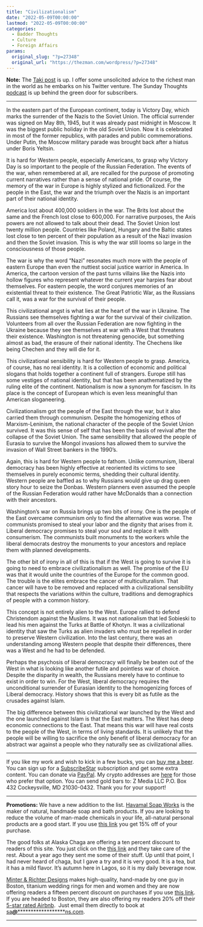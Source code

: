 ```yaml
---
title: "Civilizationalism"
date: "2022-05-09T00:00:00"
lastmod: "2022-05-09T00:00:00"
categories:
  - Badder Thoughts
  - Culture
  - Foreign Affairs
params:
  original_slug: "?p=27348"
  original_url: "https://thezman.com/wordpress/?p=27348"
---
```


**Note:** The
<a href="https://www.takimag.com/article/busybodies-beware/"
rel="noopener" target="_blank">Taki post</a> is up. I offer some
unsolicited advice to the richest man in the world as he embarks on his
Twitter venture. The Sunday Thoughts
<a href="https://www.subscribestar.com/posts/600619" rel="noopener"
target="_blank">podcast</a> is up behind the green door for subscribers.

------------------------------------------------------------------------

In the eastern part of the European continent, today is Victory Day,
which marks the surrender of the Nazis to the Soviet Union. The official
surrender was signed on May 8th, 1945, but it was already past midnight
in Moscow. It was the biggest public holiday in the old Soviet Union.
Now it is celebrated in most of the former republics, with parades and
public commemorations. Under Putin, the Moscow military parade was
brought back after a hiatus under Boris Yeltsin.

It is hard for Western people, especially Americans, to grasp why
Victory Day is so important to the people of the Russian Federation. The
events of the war, when remembered at all, are recalled for the purpose
of promoting current narratives rather than a sense of national pride.
Of course, the memory of the war in Europe is highly stylized and
fictionalized. For the people in the East, the war and the triumph over
the Nazis is an important part of their national identity.

America lost about 400,000 soldiers in the war. The Brits lost about the
same and the French lost close to 600,000. For narrative purposes, the
Axis powers are not allowed to talk about their dead. The Soviet Union
lost twenty million people. Countries like Poland, Hungary and the
Baltic states lost close to ten percent of their population as a result
of the Nazi invasion and then the Soviet invasion. This is why the war
still looms so large in the consciousness of those people.

The war is why the word “Nazi” resonates much more with the people of
eastern Europe than even the nuttiest social justice warrior in America.
In America, the cartoon version of the past turns villains like the
Nazis into hollow figures who represent whatever the current year
harpies fear about themselves. For eastern people, the word conjures
memories of an existential threat to their existence. The Great
Patriotic War, as the Russians call it, was a war for the survival of
their people.

This civilizational angst is what lies at the heart of the war in
Ukraine. The Russians see themselves fighting a war for the survival of
their civilization. Volunteers from all over the Russian Federation are
now fighting in the Ukraine because they see themselves at war with a
West that threatens their existence. Washington is not threatening
genocide, but something almost as bad, the erasure of their national
identity. The Chechens like being Chechen and they will die for it.

This civilizational sensibility is hard for Western people to grasp.
America, of course, has no real identity. It is a collection of economic
and political slogans that holds together a continent full of strangers.
Europe still has some vestiges of national identity, but that has been
anathematized by the ruling elite of the continent. Nationalism is now a
synonym for fascism. In its place is the concept of European which is
even less meaningful than American sloganeering.

Civilizationalism got the people of the East through the war, but it
also carried them through communism. Despite the homogenizing ethos of
Marxism-Leninism, the national character of the people of the Soviet
Union survived. It was this sense of self that has been the basis of
revival after the collapse of the Soviet Union. The same sensibility
that allowed the people of Eurasia to survive the Mongol invasions has
allowed them to survive the invasion of Wall Street bankers in the
1990’s.

Again, this is hard for Western people to fathom. Unlike communism,
liberal democracy has been highly effective at reoriented its victims to
see themselves in purely economic terms, shedding their cultural
identity. Western people are baffled as to why Russians would give up
drag queen story hour to seize the Donbas. Western planners even assumed
the people of the Russian Federation would rather have McDonalds than a
connection with their ancestors.

Washington’s war on Russia brings up two bits of irony. One is the
people of the East overcame communism only to find the alternative was
worse. The communists promised to steal your labor and the dignity that
arises from it. Liberal democracy promises to steal your soul and
replace it with consumerism. The communists built monuments to the
workers while the liberal democrats destroy the monuments to your
ancestors and replace them with planned developments.

The other bit of irony in all of this is that if the West is going to
survive it is going to need to embrace civilizationalism as well. The
promise of the EU was that it would unite the countries of the Europe
for the common good. The trouble is the elites embrace the cancer of
multiculturalism. That cancer will have to be removed and replaced with
a civilizational sensibility that respects the variations within the
culture, traditions and demographics of people with a common history.

This concept is not entirely alien to the West. Europe rallied to defend
Christendom against the Muslims. It was not nationalism that led
Sobieski to lead his men against the Turks at Battle of Khotyn. It was a
civilizational identity that saw the Turks as alien invaders who must be
repelled in order to preserve Western civilization. Into the last
century, there was an understanding among Western people that despite
their differences, there was a West and he had to be defended.

Perhaps the psychosis of liberal democracy will finally be beaten out of
the West in what is looking like another futile and pointless war of
choice. Despite the disparity in wealth, the Russians merely have to
continue to exist in order to win. For the West, liberal democracy
requires the unconditional surrender of Eurasian identity to the
homogenizing forces of Liberal democracy. History shows that this is
every bit as futile as the crusades against Islam.

The big difference between this civilizational war launched by the West
and the one launched against Islam is that the East matters. The West
has deep economic connections to the East. That means this war will have
real costs to the people of the West, in terms of living standards. It
is unlikely that the people will be willing to sacrifice the only
benefit of liberal democracy for an abstract war against a people who
they naturally see as civilizational allies.

------------------------------------------------------------------------

If you like my work and wish to kick in a few bucks, you can
<a href="https://www.buymeacoffee.com/mujolulu" rel="noopener"
target="_blank">buy me a beer</a>. You can sign up for a
<a href="https://www.subscribestar.com/the-z-blog" rel="noopener"
target="_blank">SubscribeStar</a> subscription and get some extra
content. You can donate via <a
href="https://www.paypal.com/donate/?cmd=_s-xclick&amp;hosted_button_id=UDAS2Q8JYA6CN&amp;source=url"
rel="noopener" target="_blank">PayPal</a>. My crypto addresses are
<a href="https://thezman.com/wordpress/?page_id=22713" rel="noopener"
target="_blank">here</a> for those who prefer that option. You can send
gold bars to: Z Media LLC P.O. Box 432 Cockeysville, MD 21030-0432.
Thank you for your support!

------------------------------------------------------------------------

**Promotions:** We have a new addition to the list.
<a href="https://havamalsoapworks.com/" rel="noopener"
target="_blank">Havamal Soap Works</a> is the maker of natural, handmade
soap and bath products. If you are looking to reduce the volume of
man-made chemicals in your life, all-natural personal products are a
good start. If you use
<a href="https://havamalsoapworks.com/discount/ZMAN" rel="noopener"
target="_blank">this link</a> you get 15% off of your purchase.

The good folks at Alaska Chaga are offering a ten percent discount to
readers of this site. You just click on the
<a href="https://alaskachaga.us/discount/ZMAN" rel="noopener noreferrer"
target="_blank">this link</a> and they take care of the rest. About a
year ago they sent me some of their stuff. Up until that point, I had
never heard of chaga, but I gave a try and it is very good. It is a tea,
but it has a mild flavor. It’s autumn here in Lagos, so it is my daily
beverage now.

<a href="https://www.minterandrichterdesigns.com/"
rel="noreferrer nofollow noopener" target="_blank">Minter &amp; Richter
Designs</a> makes high-quality, hand-made by one guy in Boston, titanium
wedding rings for men and women and they are now offering readers a
fifteen percent discount on purchases if you use
<a href="https://www.minterandrichterdesigns.com/discount/ZMAN"
rel="noreferrer nofollow noopener" target="_blank">this link</a>.
<span class="highlight"><span class="colour"><span class="font"><span class="size">If
you are headed to Boston, they are also offering my readers 20% off
their <a
href="https://www.airbnb.com/users/7988017/listings?user_id=7988017&amp;s=3"
rel="noopener noreferrer" target="_blank">5-star rated Airbnb</a>.  Just
email them directly to book at
<a href="mailto:sa***@*********************ns.com"
data-original-string="SvkJACA9JG6bVRHDxUB9CA==cb7pJwUGM9Wp9O3W3ARIW69y+2/tMipfD5aLw9WsE1APRotDVzeCvO2kvgX4jbeRyXp"><span
class="apbct-email-encoder"
data-original-string="Flc7utKq3SdGucODdSmQnQ==cb7qxC0tmUWyrVfuFA4TpJNtJK4hRvNftJB27Gtiy1fBYn66Jr2lKA5MmMwRBbTUyIK"
title="This contact has been encoded by Anti-Spam by CleanTalk. Click to decode. To finish the decoding make sure that JavaScript is enabled in your browser.">sa<span
class="apbct-blur">***</span>@<span
class="apbct-blur">*********************</span>ns.com</span></a>.</span></span></span></span>

------------------------------------------------------------------------
